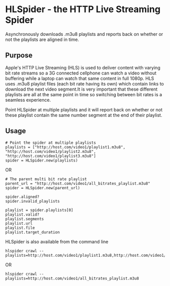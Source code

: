 # HLSpider - the HTTP Live Streaming Spider
Asynchronously downloads .m3u8 playlists and reports back on whether or not the playlists are aligned in time.

## Purpose

Apple's HTTP Live Streaming (HLS) is used to deliver content with varying bit rate streams so a 3G connected cellphone can watch a video without buffering while a laptop can watch that same content in full 1080p. HLS uses .m3u8 playlist files (each bit rate having its own) which contain links to download the next video segment.It is very important that these different playlists are all at the same point in time so switching between bit rates is a seamless experience. 

Point HLSpider at multiple playlists and it will report back on whether or not these playlist contain the same number segment at the end of their playlist. 

## Usage

```
# Point the spider at multiple playlists
playlists = ["http://host.com/video1/playlist1.m3u8", "http://host.com/video1/playlist2.m3u8", "http://host.com/video1/playlist3.m3u8"]
spider = HLSpider.new(playlists)
```

OR

```
# The parent multi bit rate playlist
parent_url = "http://host.com/video1/all_bitrates_playlist.m3u8"
spider = HLSpider.new(parent_url)
```

```
spider.aligned?
spider.invalid_playlists

playlist = spider.playlists[0]
playlist.valid?
playlist.segments
playlist.url
playlist.file
playlist.target_duration
```

HLSpider is also available from the command line

```
hlspider crawl --playlists=http://host.com/video1/playlist1.m3u8,http://host.com/video1/playlist2.m3u8,http://host.com/video1/playlist3.m3u8
```

OR 

```
hlspider crawl --playlists=http://host.com/video1/all_bitrates_playlist.m3u8
```

